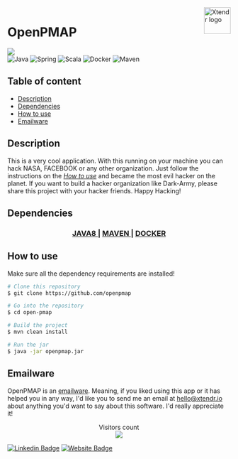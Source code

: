 <a href="https://xtendr.io/">
    <img src="https://xtendr.io/wp-content/uploads/2020/05/xtendr_logo_vilagoszold-2.png" alt="Xtendr logo" title="Xtendr" align="right" height="60px" />
</a>

OpenPMAP
======================
<img src="https://badges.pufler.dev/updated/Sleepy026/GLADIBAZIS-BACKEND/" />
<div>
<img alt="Java" src="https://img.shields.io/badge/java-%23ED8B00.svg?&style=for-the-badge&logo=java&logoColor=white"/>
<img alt="Spring" src="https://img.shields.io/badge/spring%20-%236DB33F.svg?&style=for-the-badge&logo=spring&logoColor=white"/>
<img alt="Scala" src="https://img.shields.io/badge/scala-%23DC322F.svg?&style=for-the-badge&logo=scala&logoColor=white"/>
<img alt="Docker" src="https://img.shields.io/badge/docker%20-%230db7ed.svg?&style=for-the-badge&logo=docker&logoColor=white"/>
<img alt="Maven" src="https://img.shields.io/badge/maven%20-%230db7ed.svg?&style=for-the-badge&logo=apache-maven&logoColor=white"/>
</div>

## Table of content
- [Description](#Description)
- [Dependencies](#dependencies)
- [How to use](#how-to-use)
- [Emailware](#emailware)


## Description

This is a very cool application. With this running on your machine you can hack NASA, FACEBOOK or any other organization.
Just follow the instructions on the _[How to use](#how-to-use)_ and became the most evil hacker on the planet.
If you want to build a hacker organization like Dark-Army, please share this project with your hacker friends.
Happy Hacking!

## Dependencies

<div align="center">
  <h3>
    <a href="https://java.com/en/download/help/download_options.html">
    JAVA8
    </a>
    <span> | </span>
    <a href="https://maven.apache.org/install.html">
    MAVEN
    </a>
    <span> | </span>
    <a href="https://docs.docker.com/get-docker/">
    DOCKER
    </a>
  </h3>
</div>

## How to use

Make sure all the dependency requirements are installed!

```bash
# Clone this repository
$ git clone https://github.com/openpmap

# Go into the repository
$ cd open-pmap

# Build the project
$ mvn clean install

# Run the jar
$ java -jar openpmap.jar
```

## Emailware

OpenPMAP is an [emailware](https://en.wiktionary.org/wiki/emailware). Meaning, if you liked using this app or it has helped you in any way, I'd like you to send me an email at <hello@xtendr.io> about anything you'd want to say about this software. I'd really appreciate it!

<p align="center"> 
  Visitors count<br>
  <img src="https://profile-counter.glitch.me/Sleepy026/count.svg" />
</p>

[![Linkedin Badge](https://img.shields.io/badge/-Xtendr-blue?style=flat-square&logo=Linkedin&logoColor=white&link=https://www.linkedin.com/company/xtendr)](https://www.linkedin.com//company/xtendr)
[![Website Badge](https://img.shields.io/badge/-xtendr.io-e34f26?style=flat-square&logo=Google-Chrome&logoColor=white&link=https://xtendr.io/)](https://xtendr.io/)
